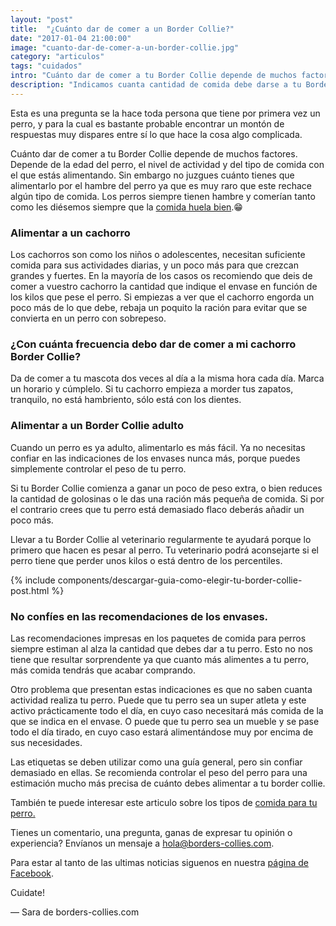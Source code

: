 ```yaml
---
layout: "post"
title:  "¿Cuánto dar de comer a un Border Collie?"
date: "2017-01-04 21:00:00"
image: "cuanto-dar-de-comer-a-un-border-collie.jpg"
category: "articulos"
tags: "cuidados"
intro: "Cuánto dar de comer a tu Border Collie depende de muchos factores. Depende de la edad del perro, el nivel de actividad y del tipo de comida con el que estás alimentando. Sin embargo no juzgues cuánto tienes que alimentarlo por el hambre del perro ya..."
description: "Indicamos cuanta cantidad de comida debe darse a tu Border Collie para que este correctamente alimentado"
---
```


Esta es una  pregunta se la hace toda persona que tiene por primera vez un perro, y para la cual es bastante probable encontrar un montón de respuestas muy dispares entre sí lo que hace la cosa algo complicada.

Cuánto dar de comer a tu Border Collie depende de muchos factores. Depende de la edad del perro, el nivel de actividad y del tipo de comida con el que estás alimentando. Sin embargo no juzgues cuánto tienes que alimentarlo por el hambre del perro ya que es muy raro que este rechace algún tipo de comida. Los perros siempre tienen hambre y  comerían tanto como les diésemos siempre que la <a href="{{ site.url }}/alimentos-toxicos-para-tu-border-collie/">comida huela bien</a>.😁

<h3>Alimentar a un cachorro</h3>

Los cachorros son como los niños o adolescentes, necesitan suficiente comida para sus actividades diarias, y un poco más para que crezcan grandes y fuertes.
En la mayoría de los casos os recomiendo que deis de comer a vuestro cachorro la cantidad que indique el envase en función de los kilos que pese el perro. Si empiezas a ver que el cachorro engorda un poco más de lo que debe, rebaja un poquito la ración para evitar que se convierta en un perro con sobrepeso.

<h3>¿Con cuánta frecuencia debo dar de comer a mi cachorro Border Collie?</h3>

Da de comer a tu mascota dos veces al día a la misma hora cada día. Marca un horario y cúmplelo. Si tu cachorro empieza a morder tus zapatos, tranquilo, no está hambriento, sólo está con los dientes.

<h3>Alimentar a un Border Collie adulto</h3>

Cuando un perro es ya adulto, alimentarlo es más fácil. Ya no necesitas confiar en las indicaciones de los envases nunca más, porque puedes simplemente controlar el peso de tu perro.

Si tu Border Collie comienza a ganar un poco de peso extra,  o bien reduces la cantidad de golosinas o le das una ración más pequeña de comida. Si por el contrario crees que tu perro está demasiado flaco deberás añadir un poco más.

Llevar a tu Border Collie al veterinario regularmente te ayudará porque lo primero que hacen es pesar al perro. Tu veterinario podrá aconsejarte si el perro tiene que perder unos kilos o está dentro de los percentiles.

{% include components/descargar-guia-como-elegir-tu-border-collie-post.html %}

<h3>No confíes en las recomendaciones de los envases.</h3>

Las recomendaciones impresas en los paquetes de comida para perros siempre estiman al alza la cantidad que debes dar a tu perro. Esto no nos tiene que resultar sorprendente ya que cuanto más alimentes a tu perro, más comida tendrás que acabar comprando.

Otro problema que presentan estas indicaciones es que no saben cuanta actividad realiza tu perro. Puede que tu perro sea un super atleta y este activo prácticamente todo el día, en cuyo caso necesitará más comida de la que se indica en el envase. O puede que tu perro sea un mueble y se pase todo el día tirado, en cuyo caso estará alimentándose muy por encima de sus necesidades.

Las etiquetas se deben utilizar como una guía general, pero sin confiar demasiado en ellas. Se recomienda controlar el peso del perro para una estimación mucho más precisa de cuánto debes alimentar a tu border collie.

También te puede interesar este articulo sobre los tipos de <a href="{{ site.url }}/comida-para-perros-pienso-seco-o-comida-en-lata/">comida para tu perro.</a>

Tienes un comentario, una pregunta, ganas de expresar tu opinión o experiencia? Envíanos un mensaje a hola@borders-collies.com.

Para estar al tanto de las ultimas noticias siguenos en nuestra [página de Facebook](https://www.facebook.com/borderscolliescom/).

Cuidate!

— Sara de borders-collies.com
